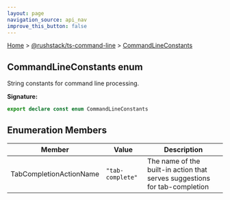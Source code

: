 ```yaml
---
layout: page
navigation_source: api_nav
improve_this_button: false
---
```



[Home](./index.md) &gt; [@rushstack/ts-command-line](./ts-command-line.md) &gt; [CommandLineConstants](./ts-command-line.commandlineconstants.md)

## CommandLineConstants enum

String constants for command line processing.

<b>Signature:</b>

```typescript
export declare const enum CommandLineConstants
```

## Enumeration Members

|  Member | Value | Description |
|  --- | --- | --- |
|  TabCompletionActionName | <code>&quot;tab-complete&quot;</code> | The name of the built-in action that serves suggestions for tab-completion |
